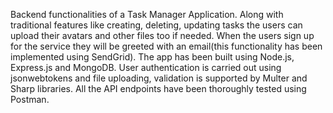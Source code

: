 Backend functionalities of a Task Manager Application. Along with traditional features like creating, deleting, updating tasks the users can upload their avatars and other files too if needed. 
When the users sign up for the service they will be greeted with an email(this functionality has been implemented using SendGrid). The app has been built using Node.js, Express.js
and MongoDB. User authentication is carried out using jsonwebtokens and file uploading, validation is supported by Multer and Sharp libraries. All the API endpoints have been thoroughly tested using Postman.  
